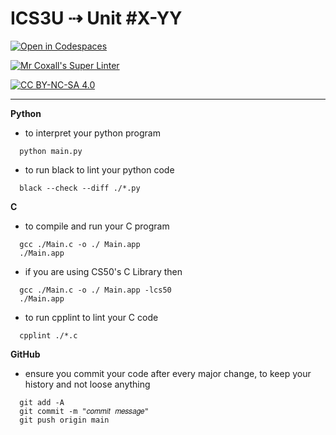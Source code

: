 # ICS3U ⇢ Unit #X-YY

[![Open in Codespaces](https://classroom.github.com/assets/launch-codespace-2972f46106e565e64193e422d61a12cf1da4916b45550586e14ef0a7c637dd04.svg)](https://classroom.github.com/open-in-codespaces?assignment_repo_id=18374801)

[![Mr Coxall's Super Linter](https://github.com/SMT-CS/unit-2-01-MiranKardas21/workflows/Mr%20Coxall's%20Super%20Linter/badge.svg)](https://github.com/SMT-CS/unit-2-01-MiranKardas21/actions)

[![CC BY-NC-SA 4.0](https://img.shields.io/badge/License-CC%20BY--NC--SA%204.0-blue.svg)](./LICENSE)

---

**Python**
- to interpret your python program
```console
  python main.py
```
- to run black to lint your python code
```console
  black --check --diff ./*.py
```

**C**
- to compile and run your C program
```console
  gcc ./Main.c -o ./ Main.app
  ./Main.app
```
- if you are using CS50's C Library then
```console
  gcc ./Main.c -o ./ Main.app -lcs50
  ./Main.app
```
- to run cpplint to lint your C code
```console
  cpplint ./*.c
```

**GitHub**
- ensure you commit your code after every major change, to keep your history and not loose anything
```console
  git add -A
  git commit -m "𝑐𝑜𝑚𝑚𝑖𝑡 𝑚𝑒𝑠𝑠𝑎𝑔𝑒"
  git push origin main
```
